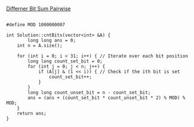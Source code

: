 [Differner Bit Sum Pairwise](https://www.scaler.com/academy/mentee-dashboard/class/34480/homework/problems/330?navref=cl_tt_nv)


```

#define MOD 1000000007

int Solution::cntBits(vector<int> &A) {
        long long ans = 0;
    int n = A.size();

    for (int i = 0; i < 31; i++) { // Iterate over each bit position
        long long count_set_bit = 0;
        for (int j = 0; j < n; j++) {
            if (A[j] & (1 << i)) { // Check if the ith bit is set
                count_set_bit++;
            }
        }
        long long count_unset_bit = n - count_set_bit;
        ans = (ans + (count_set_bit * count_unset_bit * 2) % MOD) % MOD;
    }
    return ans;
}


```
